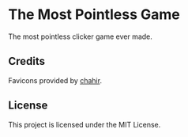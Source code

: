 # The Most Pointless Game
The most pointless clicker game ever made.
## Credits
Favicons provided by [chahir](https://www.flaticon.com/authors/chahir).
## License
This project is licensed under the MIT License.